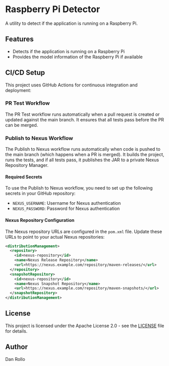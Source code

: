 # Raspberry Pi Detector

A utility to detect if the application is running on a Raspberry Pi.

## Features

- Detects if the application is running on a Raspberry Pi
- Provides the model information of the Raspberry Pi if available

## CI/CD Setup

This project uses GitHub Actions for continuous integration and deployment:

### PR Test Workflow

The PR Test workflow runs automatically when a pull request is created or updated against the main branch. It ensures that all tests pass before the PR can be merged.

### Publish to Nexus Workflow

The Publish to Nexus workflow runs automatically when code is pushed to the main branch (which happens when a PR is merged). It builds the project, runs the tests, and if all tests pass, it publishes the JAR to a private Nexus Repository Manager.

#### Required Secrets

To use the Publish to Nexus workflow, you need to set up the following secrets in your GitHub repository:

- `NEXUS_USERNAME`: Username for Nexus authentication
- `NEXUS_PASSWORD`: Password for Nexus authentication

#### Nexus Repository Configuration

The Nexus repository URLs are configured in the `pom.xml` file. Update these URLs to point to your actual Nexus repositories:

```xml
<distributionManagement>
  <repository>
    <id>nexus-repository</id>
    <name>Nexus Release Repository</name>
    <url>https://nexus.example.com/repository/maven-releases/</url>
  </repository>
  <snapshotRepository>
    <id>nexus-repository</id>
    <name>Nexus Snapshot Repository</name>
    <url>https://nexus.example.com/repository/maven-snapshots/</url>
  </snapshotRepository>
</distributionManagement>
```

## License

This project is licensed under the Apache License 2.0 - see the [LICENSE](LICENSE) file for details.

## Author

Dan Rollo
